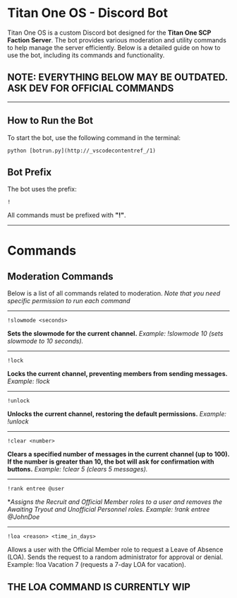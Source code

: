 # Titan One OS - Discord Bot

Titan One OS is a custom Discord bot designed for the **Titan One SCP Faction Server**. The bot provides various moderation and utility commands to help manage the server efficiently. Below is a detailed guide on how to use the bot, including its commands and functionality.

## NOTE: EVERYTHING BELOW MAY BE OUTDATED. ASK DEV FOR OFFICIAL COMMANDS

---

## **How to Run the Bot**
To start the bot, use the following command in the terminal:

```
python [botrun.py](http://_vscodecontentref_/1)
```

## Bot Prefix

The bot uses the prefix:
```
!
```
All commands must be prefixed with **"!"**.


----------------------------------------------------




# Commands
## Moderation Commands

Below is a list of all commands related to moderation. 
*Note that you need specific permission to run each command*

-----------------------------------------------------------

```
!slowmode <seconds>
```
**Sets the slowmode for the current channel.**
*Example: !slowmode 10 (sets slowmode to 10 seconds).*

-----------------------------------------------------------

```
!lock
```
**Locks the current channel, preventing members from sending messages.**
*Example: !lock*

-----------------------------------------------------------

```
!unlock
```
**Unlocks the current channel, restoring the default permissions.**
*Example: !unlock*

-----------------------------------------------------------

```
!clear <number>
```
**Clears a specified number of messages in the current channel (up to 100).**
**If the number is greater than 10, the bot will ask for confirmation with buttons.**
*Example: !clear 5 (clears 5 messages).*

-----------------------------------------------------------

```
!rank entree @user
```
**Assigns the Recruit and Official Member roles to a user and removes the Awaiting Tryout and Unofficial Personnel roles.*
*Example: !rank entree @JohnDoe*

-----------------------------------------------------------

```
!loa <reason> <time_in_days>
```
Allows a user with the Official Member role to request a Leave of Absence (LOA).
Sends the request to a random administrator for approval or denial.
Example: !loa Vacation 7 (requests a 7-day LOA for vacation).

## THE LOA COMMAND IS CURRENTLY WIP

#
